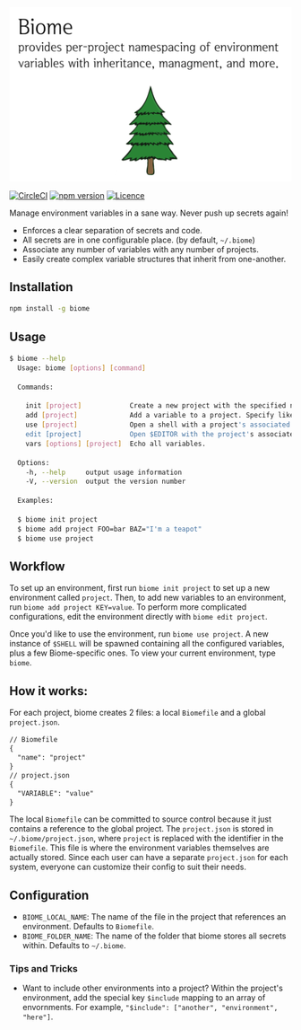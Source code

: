 ![Biome: a small script to manage a user's environment variables](https://raw.githubusercontent.com/1egoman/biome/master/resources/hero.png)

[![CircleCI](https://circleci.com/gh/1egoman/biome.svg?style=svg&circle-token=5cd1a8690f148661881840c868009db16f10370f)](https://circleci.com/gh/1egoman/biome)
[![npm version](https://img.shields.io/npm/v/biome.svg)](https://npmjs.com/package/biome)
[![Licence](https://img.shields.io/npm/l/biome.svg)](http://spdx.org/licenses/ISC)

Manage environment variables in a sane way. Never push up secrets again!
- Enforces a clear separation of secrets and code.
- All secrets are in one configurable place. (by default, `~/.biome`)
- Associate any number of variables with any number of projects.
- Easily create complex variable structures that inherit from one-another.

## Installation
```bash
npm install -g biome
```

## Usage
```bash
$ biome --help
  Usage: biome [options] [command]

  Commands:

    init [project]            Create a new project with the specified name, and save an alias to this folder.
    add [project]             Add a variable to a project. Specify like NAME=value.
    use [project]             Open a shell with a project's associated variables included.
    edit [project]            Open $EDITOR with the project's associated environment variables.
    vars [options] [project]  Echo all variables.

  Options:
    -h, --help     output usage information
    -V, --version  output the version number

  Examples:

  $ biome init project
  $ biome add project FOO=bar BAZ="I'm a teapot"
  $ biome use project
```

## Workflow
To set up an environment, first run `biome init project` to set up a new environment called
`project`. Then, to add new variables to an environment, run `biome add project KEY=value`. To
perform more complicated configurations, edit the environment directly with `biome edit project`.

Once you'd like to use the environment, run `biome use project`. A new instance of `$SHELL` will be
spawned containing all the configured variables, plus a few Biome-specific ones. To view your
current environment, type `biome`.

## How it works:
For each project, biome creates 2 files: a local `Biomefile` and a global `project.json`.
```
// Biomefile
{
  "name": "project"
}
// project.json
{
  "VARIABLE": "value"
}
```
The local `Biomefile` can be committed to source control because it just contains a reference to the
global project. The `project.json` is stored in `~/.biome/project.json`, where `project` is replaced
with the identifier in the `Biomefile`. This file is where the environment variables themselves are
actually stored. Since each user can have a separate `project.json` for each system, everyone can
customize their config to suit their needs.

Configuration
---
- `BIOME_LOCAL_NAME`: The name of the file in the project that references an environment. Defaults
  to `Biomefile`.
- `BIOME_FOLDER_NAME`: The name of the folder that biome stores all secrets within. Defaults to
  `~/.biome`.

### Tips and Tricks
- Want to include other environments into a project? Within the project's environment, add the
  special key `$include` mapping to an array of envornments. For example, `"$include": ["another",
  "environment", "here"]`.
